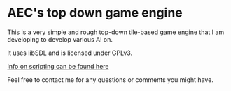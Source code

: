 AEC's top down game engine
===========================


This is a very simple and rough top-down tile-based game engine that I am developing to develop various AI on.

It uses libSDL and is licensed under GPLv3.

[Info on scripting can be found here](https://bitbucket.org/aecepoglu/aecs-top-down-game-engine/src/ed8fcdbfb483cdbb75785d866dcf43e9b3da46c6/doc/scripting.markdown?at=master)

Feel free to contact me for any questions or comments you might have.